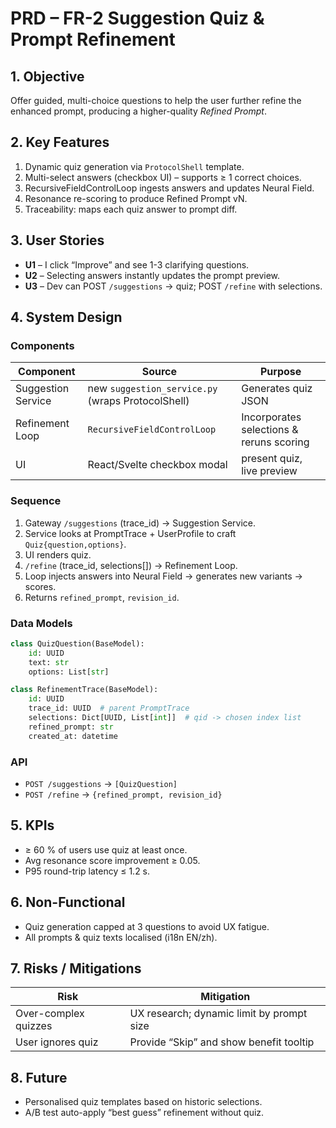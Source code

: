 # PRD – FR-2 Suggestion Quiz & Prompt Refinement

## 1. Objective
Offer guided, multi-choice questions to help the user further refine the enhanced prompt, producing a higher-quality *Refined Prompt*.

## 2. Key Features
1. Dynamic quiz generation via `ProtocolShell` template.
2. Multi-select answers (checkbox UI) – supports ≥ 1 correct choices.
3. RecursiveFieldControlLoop ingests answers and updates Neural Field.
4. Resonance re-scoring to produce Refined Prompt vN.
5. Traceability: maps each quiz answer to prompt diff.

## 3. User Stories
* **U1** – I click “Improve” and see 1-3 clarifying questions.
* **U2** – Selecting answers instantly updates the prompt preview.
* **U3** – Dev can POST `/suggestions` → quiz; POST `/refine` with selections.

## 4. System Design
### Components
| Component | Source | Purpose |
|-----------|--------|---------|
| Suggestion Service | new `suggestion_service.py` (wraps ProtocolShell) | Generates quiz JSON |
| Refinement Loop | `RecursiveFieldControlLoop` | Incorporates selections & reruns scoring |
| UI | React/Svelte checkbox modal | present quiz, live preview |

### Sequence
1. Gateway `/suggestions` (trace_id) → Suggestion Service.
2. Service looks at PromptTrace + UserProfile to craft `Quiz{question,options}`.
3. UI renders quiz.
4. `/refine` (trace_id, selections[]) → Refinement Loop.
5. Loop injects answers into Neural Field → generates new variants → scores.
6. Returns `refined_prompt`, `revision_id`.

### Data Models
```python
class QuizQuestion(BaseModel):
    id: UUID
    text: str
    options: List[str]
```

```python
class RefinementTrace(BaseModel):
    id: UUID
    trace_id: UUID  # parent PromptTrace
    selections: Dict[UUID, List[int]]  # qid -> chosen index list
    refined_prompt: str
    created_at: datetime
```

### API
* `POST /suggestions` → `[QuizQuestion]`
* `POST /refine` → `{refined_prompt, revision_id}`

## 5. KPIs
* ≥ 60 % of users use quiz at least once.
* Avg resonance score improvement ≥ 0.05.
* P95 round-trip latency ≤ 1.2 s.

## 6. Non-Functional
* Quiz generation capped at 3 questions to avoid UX fatigue.
* All prompts & quiz texts localised (i18n EN/zh).

## 7. Risks / Mitigations
| Risk | Mitigation |
|------|------------|
| Over-complex quizzes | UX research; dynamic limit by prompt size |
| User ignores quiz | Provide “Skip” and show benefit tooltip |

## 8. Future
* Personalised quiz templates based on historic selections.
* A/B test auto-apply “best guess” refinement without quiz. 